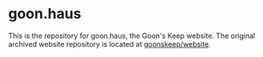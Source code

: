 # goon.haus

This is the repository for goon.haus, the Goon's Keep website.
The original archived website repository is located at [goonskeep/website](https://github.com/goonskeep/website).
